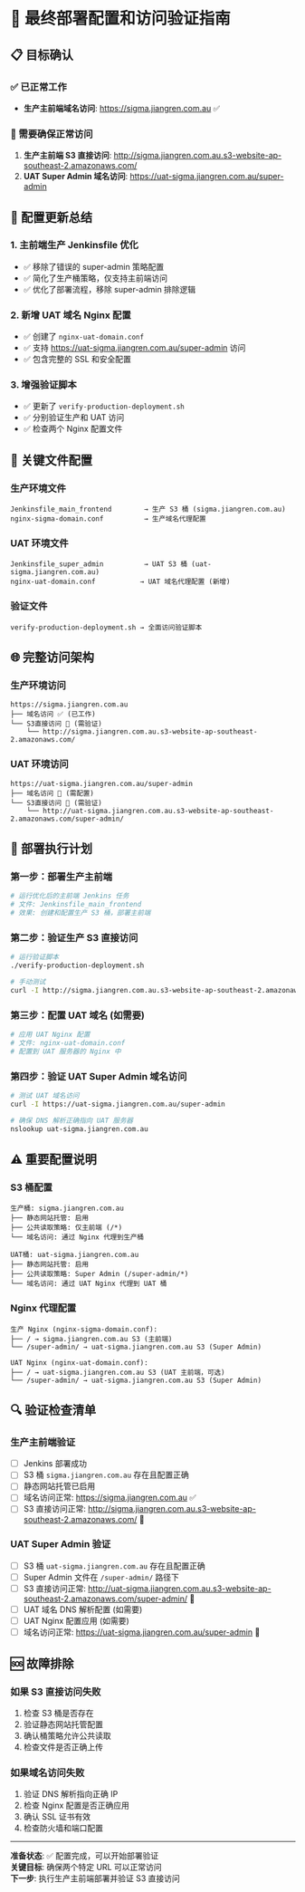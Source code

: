 # 🎯 最终部署配置和访问验证指南

## 📋 目标确认

### ✅ 已正常工作
- **生产主前端域名访问**: https://sigma.jiangren.com.au ✅

### 🎯 需要确保正常访问
1. **生产主前端 S3 直接访问**: http://sigma.jiangren.com.au.s3-website-ap-southeast-2.amazonaws.com/
2. **UAT Super Admin 域名访问**: https://uat-sigma.jiangren.com.au/super-admin

## 🚀 配置更新总结

### 1. 主前端生产 Jenkinsfile 优化
- ✅ 移除了错误的 super-admin 策略配置
- ✅ 简化了生产桶策略，仅支持主前端访问
- ✅ 优化了部署流程，移除 super-admin 排除逻辑

### 2. 新增 UAT 域名 Nginx 配置
- ✅ 创建了 `nginx-uat-domain.conf`
- ✅ 支持 https://uat-sigma.jiangren.com.au/super-admin 访问
- ✅ 包含完整的 SSL 和安全配置

### 3. 增强验证脚本
- ✅ 更新了 `verify-production-deployment.sh`
- ✅ 分别验证生产和 UAT 访问
- ✅ 检查两个 Nginx 配置文件

## 📁 关键文件配置

### 生产环境文件
```
Jenkinsfile_main_frontend        → 生产 S3 桶 (sigma.jiangren.com.au)
nginx-sigma-domain.conf          → 生产域名代理配置
```

### UAT 环境文件  
```
Jenkinsfile_super_admin          → UAT S3 桶 (uat-sigma.jiangren.com.au)
nginx-uat-domain.conf           → UAT 域名代理配置 (新增)
```

### 验证文件
```
verify-production-deployment.sh → 全面访问验证脚本
```

## 🌐 完整访问架构

### 生产环境访问
```
https://sigma.jiangren.com.au
├── 域名访问 ✅ (已工作)
└── S3直接访问 🎯 (需验证)
    └── http://sigma.jiangren.com.au.s3-website-ap-southeast-2.amazonaws.com/
```

### UAT 环境访问
```
https://uat-sigma.jiangren.com.au/super-admin
├── 域名访问 🎯 (需配置)
└── S3直接访问 🎯 (需验证)
    └── http://uat-sigma.jiangren.com.au.s3-website-ap-southeast-2.amazonaws.com/super-admin/
```

## 🔧 部署执行计划

### 第一步：部署生产主前端
```bash
# 运行优化后的主前端 Jenkins 任务
# 文件: Jenkinsfile_main_frontend
# 效果: 创建和配置生产 S3 桶，部署主前端
```

### 第二步：验证生产 S3 直接访问
```bash
# 运行验证脚本
./verify-production-deployment.sh

# 手动测试
curl -I http://sigma.jiangren.com.au.s3-website-ap-southeast-2.amazonaws.com/
```

### 第三步：配置 UAT 域名 (如需要)
```bash
# 应用 UAT Nginx 配置
# 文件: nginx-uat-domain.conf
# 配置到 UAT 服务器的 Nginx 中
```

### 第四步：验证 UAT Super Admin 域名访问
```bash
# 测试 UAT 域名访问
curl -I https://uat-sigma.jiangren.com.au/super-admin

# 确保 DNS 解析正确指向 UAT 服务器
nslookup uat-sigma.jiangren.com.au
```

## ⚠️ 重要配置说明

### S3 桶配置
```
生产桶: sigma.jiangren.com.au
├── 静态网站托管: 启用
├── 公共读取策略: 仅主前端 (/*) 
└── 域名访问: 通过 Nginx 代理到生产桶

UAT桶: uat-sigma.jiangren.com.au  
├── 静态网站托管: 启用
├── 公共读取策略: Super Admin (/super-admin/*)
└── 域名访问: 通过 UAT Nginx 代理到 UAT 桶
```

### Nginx 代理配置
```
生产 Nginx (nginx-sigma-domain.conf):
├── / → sigma.jiangren.com.au S3 (主前端)
└── /super-admin/ → uat-sigma.jiangren.com.au S3 (Super Admin)

UAT Nginx (nginx-uat-domain.conf):
├── / → uat-sigma.jiangren.com.au S3 (UAT 主前端，可选)
└── /super-admin/ → uat-sigma.jiangren.com.au S3 (Super Admin)
```

## 🔍 验证检查清单

### 生产主前端验证
- [ ] Jenkins 部署成功
- [ ] S3 桶 `sigma.jiangren.com.au` 存在且配置正确
- [ ] 静态网站托管已启用
- [ ] 域名访问正常: https://sigma.jiangren.com.au ✅
- [ ] S3 直接访问正常: http://sigma.jiangren.com.au.s3-website-ap-southeast-2.amazonaws.com/ 🎯

### UAT Super Admin 验证
- [ ] S3 桶 `uat-sigma.jiangren.com.au` 存在且配置正确
- [ ] Super Admin 文件在 `/super-admin/` 路径下
- [ ] S3 直接访问正常: http://uat-sigma.jiangren.com.au.s3-website-ap-southeast-2.amazonaws.com/super-admin/ 🎯
- [ ] UAT 域名 DNS 解析配置 (如需要)
- [ ] UAT Nginx 配置应用 (如需要)
- [ ] 域名访问正常: https://uat-sigma.jiangren.com.au/super-admin 🎯

## 🆘 故障排除

### 如果 S3 直接访问失败
1. 检查 S3 桶是否存在
2. 验证静态网站托管配置
3. 确认桶策略允许公共读取
4. 检查文件是否正确上传

### 如果域名访问失败
1. 验证 DNS 解析指向正确 IP
2. 检查 Nginx 配置是否正确应用
3. 确认 SSL 证书有效
4. 检查防火墙和端口配置

---

**准备状态**: ✅ 配置完成，可以开始部署验证  
**关键目标**: 确保两个特定 URL 可以正常访问  
**下一步**: 执行生产主前端部署并验证 S3 直接访问
